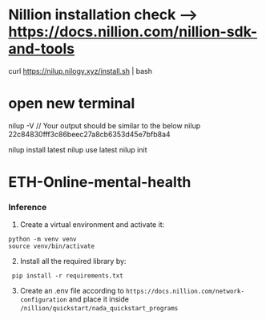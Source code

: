 # Nillion installation check --> https://docs.nillion.com/nillion-sdk-and-tools
curl https://nilup.nilogy.xyz/install.sh | bash
# open new terminal
nilup -V
// Your output should be similar to the below
nilup 22c84830fff3c86beec27a8cb6353d45e7bfb8a4

nilup install latest
nilup use latest
nilup init


# ETH-Online-mental-health
### Inference 

1. Create a virtual environment and activate it:
```
python -m venv venv
source venv/bin/activate 
```

2. Install all the required library by:
```
 pip install -r requirements.txt
 ```
3. Create an .env file according to `https://docs.nillion.com/network-configuration` and place it inside `/nillion/quickstart/nada_quickstart_programs`